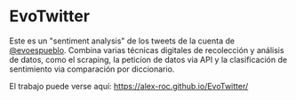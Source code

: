 # EvoTwitter

Este es un "sentiment analysis" de los tweets de la cuenta de [@evoespueblo](https://twitter.com/evoespueblo). Combina varias técnicas digitales de recolección y análisis de datos, como el scraping, la peticíon de datos via API y la clasificación de sentimiento via comparación por diccionario. 

El trabajo puede verse aquí: https://alex-roc.github.io/EvoTwitter/ 
